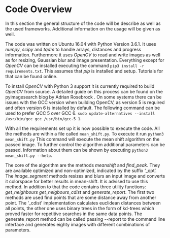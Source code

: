 # Code Overview
In this section the general structure of the code will be describe as well as the used frameworks. Additional information on the usage will be given as well. 

The code was written on Ubuntu 16.04 with Python Version 3.6.1. It uses *numpy*, *scipy* and *tqdm* to handle arrays, distances and progress information. Furthermore it uses *OpenCV* to read and write images as well as for resizing, Gaussian blur and image presentation. Everything except for *OpenCV* can be installed executing the command `pip3 install -r requirements.txt`.
This assumes that *pip* is installed and setup. Tutorials for that can be found online. 

To install *OpenCV* with Python 3 support it is currently required to build *OpenCV* from source. A detailed guide on this process can be found on the pyimagesearch blog by Adrian Rosebrock . 
On some systems there can be issues with the GCC version when building OpenCV, as version 5 is required and often version 6 is installed by default. The following command can be used to prefer GCC 5 over GCC 6. `sudo update-alternatives --install /usr/bin/gcc gcc /usr/bin/gcc-5 1`.

With all the requirements set up it is now possible to execute the code. All the methods are within a file called `mean_shift.py`. To execute it run `python3 mean_shift.py` This command will execute the mean shift algorithm on the passed image. To further control the algorithm additional parameters can be passed. Information about them can be shown by executing `python3 mean_shift.py --help`. 

The core of the algorithm are the methods *meanshift* and *find_peak*. They are available optimized and non-optimized, indicated by the suffix ‘_opt’. The *image_segment* methods resizes and blurs an input image and converts it colorspace for better results in mean-shift. It is advised to use this method. In addition to that the code contains three utility functions: *get_neighbours* *get_neigbours_cdist* and *generate_report*. The first two methods are used find points that are some distance away from another point. The ‘_cdist’ implementation calculates euclidean distances between all points, the other one uses binary trees in the form of kd-trees which proved faster for repetitive searches in the same data points. The generate_report method can be called passing --report to the command line interface and generates eighty images with different combinations of parameters.
